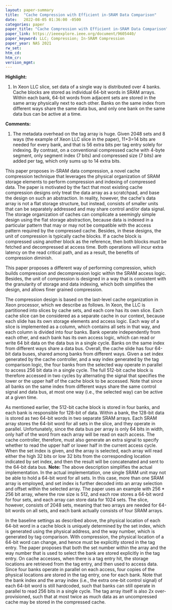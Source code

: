 ```yaml
---
layout: paper-summary
title:  "Cache Compression with Efficient in-SRAM Data Comparison"
date:   2022-08-05 01:36:00 -0500
categories: paper
paper_title: "Cache Compression with Efficient in-SRAM Data Comparison"
paper_link: https://ieeexplore.ieee.org/document/9605440/
paper_keyword: LLC; Compression; In-SRAM Compression
paper_year: NAS 2021
rw_set:
htm_cd:
htm_cr:
version_mgmt:
---
```


**Highlight:**

1. In Xeon LLC slice, set data of a single way is distributed over 4 banks. Cache blocks are stored as 
individual 64-bit words in SRAM arrays.
Within each bank, 64-bit words from adjacent sets are stored in the same array physically next to each other.
Banks on the same index from different ways share the same data bus, and only one bank on the same
data bus can be active at a time.


**Comments:**

1. The metadata overhead on the tag array is huge. Given 2048 sets and 8 ways (the example of Xeon LLC slice
in the paper), 11+3=14 bits are needed for every bank, and that is 56 extra bits per tag entry solely for indexing.
By contrast, on a conventional compressed cache with 4-byte segment, only segment index (7 bits) and compressed 
size (7 bits) are added per tag, which only sums up to 14 extra bits.

This paper proposes in-SRAM data compression, a novel cache compression technique that leverages the 
physical organization of SRAM storage elements to perform compression and indexing of compressed data.
The paper is motivated by the fact that most existing cache compression designs only treat the data array
as a scratchpad, and base the design on such an abstraction. In reality, however, the cache's data array
is not a flat storage structure, but instead, consists of smaller units that can be separately addressed
and may share control and/or data signal. 
The storage organization of caches can complicate a seemingly simple design using the flat storage abstraction,
because data is indexed in a particular pattern that may or may not be compatible with the access pattern
required by the compressed cache.
Besides, in these designs, the unit of compression is typically cache blocks. If a cache block is 
compressed using another block as the reference, then both blocks must be fetched and decompressed 
at access time. Both operations will incur extra latency on the read critical path, and as a result,
the benefits of compression diminish.

This paper proposes a different way of performing compression, which builds compression and decompression 
logic within the SRAM access logic. Besides, the unit of compression is designed in a way that is consistent
with the granularity of storage and data indexing, which both simplifies the design, and allows finer grained 
compression.

The compression design is based on the last-level cache organization in Xeon processor, which we describe as follows.
In Xeon, the LLC is partitioned into slices by cache sets, and each core has its own slice.
Each cache slice can be considered as a separate cache in our context, because each slide has its own storage 
elements and access logic.
Each way of a slice is implemented as a column, which contains all sets in that way, and each column is 
divided into four banks. 
Bank operate independently from each other, and each bank has its own access logic, which can read or write 
64 bit data on the data bus in a single cycle. Banks on the same index from different ways share a data bus.
Overall, the cache slide has four 64-bit data buses, shared among banks from different ways.
Given a set index generated by the cache controller, and a way index generated by the tag comparison logic,
the four banks from the selected way operate in parallel to access 256 bit data in a single cycle. 
The full 512-bit cache block is therefore accessed in two cycles by alternating the signal that 
specifies the lower or the upper half of the cache block to be accessed.
Note that since all banks on the same index from different ways share the same control signal and data bus,
at most one way (i.e., the selected way) can be active at a given time.

As mentioned earlier, the 512-bit cache block is stored in four banks, and each bank is responsible for 
128-bit of data. 
Within a bank, the 128-bit data is stored as two 64-bit words in two separate SRAM arrays. 
Each SRAM array stores the 64-bit word for all sets in the slice, and they operate in parallel.
Unfortunately, since the data bus per array is only 64 bits in width, only half of the word from each 
array will be read on each access.
The cache controller, therefore, must also generate an extra signal to specify whether to read the 
upper half or lower half in the current access cycle. 
When the set index is given, and the array is selected, each array will read either the high 32 bits 
or low 32 bits from the corresponding location indicated by set index, and then the result will be
concatenated and sent to the 64-bit data bus.
**Note:** The above description simplifies the actual implementation. In the actual implementation, one 
single SRAM unit may not be able to hold a 64-bit word for all sets. In this case, more than one SRAM array
is employed, and set index is further decoded into an array selection and offset within the selected array.
The paper uses an example with 256 * 256 bit array, where the row size is 512, and each row stores a 64-bit
word for four sets, and each array can store data for 1024 sets.
The slice, however, consists of 2048 sets, meaning that two arrays are needed for 64-bit words on all sets, and
each bank actually consists of four SRAM arrays.

In the baseline settings as described above, the physical location of each 64-bit word in a cache block 
is uniquely determined by the set index, which is generated using the physical address, and the way number, 
which is generated by tag comparison.
With compression, the physical location of a 64-bit word can change, and hence must be explicitly stored
in the tag entry. The paper proposes that both the set number within the array and the way number that is used
to select the bank are stored explicitly in the tag entry. On cache accesses, when there is a tag entry hit, the
storage locations are retrieved from the tag entry, and then used to access data.
Since four banks operate in parallel on each access, four copies of the physical locations are stored in the tag
entry, one for each bank.
Note that the bank index and the array index (i.e., the extra one-bit control signal) of each 64-bit word is 
still hardcoded, such that banks can still operate in parallel to read 256 bits in a single cycle.
The tag array itself is also 2x over-provisioned, such that at most twice as much data as an uncompressed cache may
be stored in the compressed cache.
